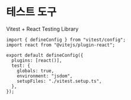 # 테스트 도구
Vitest + React Testing Library

```tsx
import { defineConfig } from "vitest/config";
import react from "@vitejs/plugin-react";

export default defineConfig({
  plugins: [react()],
  test: {
    globals: true,
    environment: "jsdom",
    setupFiles: "./vitest.setup.ts",
  },
});
```